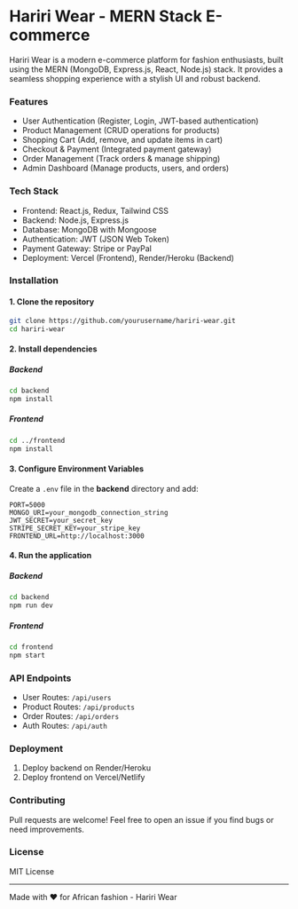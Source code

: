 # Hariri Wear - MERN Stack E-commerce

Hariri Wear is a modern e-commerce platform for fashion enthusiasts, built using the MERN (MongoDB, Express.js, React, Node.js) stack. It provides a seamless shopping experience with a stylish UI and robust backend.

### Features
- User Authentication (Register, Login, JWT-based authentication)
- Product Management (CRUD operations for products)
- Shopping Cart (Add, remove, and update items in cart)
- Checkout & Payment (Integrated payment gateway)
- Order Management (Track orders & manage shipping)
- Admin Dashboard (Manage products, users, and orders)

### Tech Stack
- Frontend: React.js, Redux, Tailwind CSS
- Backend: Node.js, Express.js
- Database: MongoDB with Mongoose
- Authentication: JWT (JSON Web Token)
- Payment Gateway: Stripe or PayPal
- Deployment: Vercel (Frontend), Render/Heroku (Backend)

### Installation
#### 1. Clone the repository
```bash
git clone https://github.com/yourusername/hariri-wear.git
cd hariri-wear
```

#### 2. Install dependencies
##### Backend
```bash
cd backend
npm install
```
##### Frontend
```bash
cd ../frontend
npm install
```

#### 3. Configure Environment Variables
Create a `.env` file in the **backend** directory and add:
```env
PORT=5000
MONGO_URI=your_mongodb_connection_string
JWT_SECRET=your_secret_key
STRIPE_SECRET_KEY=your_stripe_key
FRONTEND_URL=http://localhost:3000
```

#### 4. Run the application
##### Backend
```bash
cd backend
npm run dev
```
##### Frontend
```bash
cd frontend
npm start
```

### API Endpoints
- User Routes: `/api/users`
- Product Routes: `/api/products`
- Order Routes: `/api/orders`
- Auth Routes: `/api/auth`

### Deployment
1. Deploy backend on Render/Heroku
2. Deploy frontend on Vercel/Netlify

### Contributing
Pull requests are welcome! Feel free to open an issue if you find bugs or need improvements.

### License
MIT License

---
Made with ❤️ for African fashion - Hariri Wear


